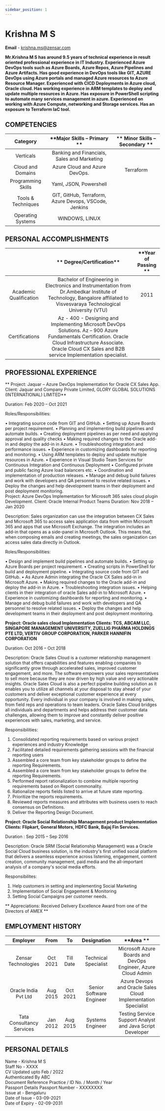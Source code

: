 ```yaml
---
sidebar_position: 1
---
```


# Krishna M S
**Email** - [krishna.ms@zensar.com](mailto:krishna.ms@zensar.com)


**Mr.Krishna M S has around 9.5 years of technical experience in result oriented professional experience in IT Industry. Experienced Azure DevOps tools such as Azure Boards, Azure Repos, Azure Pipelines and Azure Artifacts. Has good experience in DevOps tools like GIT, AZURE DevOps using Azure portals and managed Azure resources to Azure Resource Manager. Experienced with CICD Deployments in Azure cloud, Oracle cloud. Has working experience in ARM templates to deploy and update multiple resources in Azure. Has exposure in PowerShell scripting to automate many services management in azure. Experienced on working with Azure Compute, networking and Storage services. Has an exposure to Terraform IaC tool.**


## COMPETENCIES

| **Category**                   | **Major Skills – Primary **                           | ** Minor Skills – Secondary  ** |
|:------------------------------:|:-----------------------------------------------------:|:-------------------------------:|
| Verticals                      | Banking and Financials, Sales and Marketing           |                                 | 
| Cloud and Domains              | Azure Cloud and Azure DevOps.                         |   Terraform                     | 
| Programming Skills             | Yaml, JSON, Powershell                                |                                 |
| Tools & Techniques             | GIT, GitHub, Terraform, Azure Devops, VSCode, Jenkins |                                 |
| Operating Systems              | WINDOWS, LINUX                                        |                                 |	


## PERSONAL ACCOMPLISHMENTS

|                                                                  | **     Degree/Certification**                                                                                                                              | **Year of Passing  ** |
:-----------------------:|:------:|:---:|
| Academic Qualification                                           | Bachelor of Engineering in Electronics and Instrumentation from Dr.Ambedkar Institute of Technology, Bangalore affiliated to Visvesvaraya Technological University (VTU) |                                                                               2011 
| Certifications                                                   | Az - 400 - Designing and Implementing Microsoft DevOps Solutions. Az – 900 Azure Fundamentals Certification. Oracle Cloud Infrastructure Associate. Oracle Cloud CX Sales and B2B service Implementation specialist.


## PROFESSIONAL EXPERIENCE


** Project: Jaquar – Azure DevOps Implementation for Oracle CX Sales App.
Client: Jaquar and Company Private Limited, GLORY GLOBAL SOLUTIONS (INTERNATIONAL) LIMITED**

Duration: Feb 2020 – Oct 2021

Roles/Responsibilities:

•	Integrating source code from GIT and GitHub.
•	Setting up Azure Boards per project requirement.
•	Planning and implementing build pipelines and automate builds.
•	Creating deployment pipelines as per need and applying approval and quality checks
•	Making required changes to the Oracle add-in and deploy the add-in in Azure.
•	Troubleshooting integration and performance issues.
•	Experience in customizing dashboards for reporting and monitoring.
•	Using ARM templates to deploy and update multiple resources in Azure.
•	Experience in Visual Studio Team Services for Continuous Integration and Continuous Deployment
•	Configured private and public facing Azure load balancers etc.
•	Coordination and implementation of production releases.
•	Manage and debug build failures and work with developers and QA personnel to resolve related issues.
•	Deploy the changes and help development teams in their deployment and post deployment monitoring.				
Project: Azure DevOps Implementation for Microsoft 365 sales cloud plugin Development.
Client: Oracle Internal Product Teams
Duration: Nov 2018 – Jan 2020

Description:
Sales organization can use the integration between CX Sales and Microsoft 365 to access sales application data from within Microsoft 365 and apps that use Microsoft Exchange. The integration includes an add-in that opens as a side-panel in Microsoft Outlook. This means that, when composing emails and creating meetings, the sales organization can access sales data directly in Outlook.

Roles/Responsibilities:

•	Design and implement build pipelines and automate builds.
•	Setting up Azure Boards per project requirement.
•	Creating scripts in PowerShell for build and deployment pipeline.
•	Integrating source code from GIT and GitHub.
•	As Azure Admin integrating the Oracle CX Sales add-in in Microsoft Azure. 
•	Making required changes to the Oracle add-in and deploy the add-in in Azure.
•	Troubleshooting integration issues. 
•	Helping clients in their integration of oracle Sales add-in to Microsoft Azure.
•	Experience in customizing dashboards for reporting and monitoring.
•	Manage and debug build failures and work with developers and QA personnel to resolve related issues.
•	Deploy the changes and help development teams in their deployment and post deployment monitoring.


**Project: Oracle sales cloud Implementation
Clients: TCS, ABCAM LLC, SINGAPORE MANAGEMENT UNIVERSITY, ZUELLIG PHARMA HOLDINGS PTE LTD, VERTIV GROUP CORPORATION, PARKER HANNIFIN CORPORATION**

Duration: Oct 2016 – Oct 2018

Description:
Oracle Sales Cloud is a customer relationship management solution that offers capabilities and features enabling companies to significantly grow through accelerated sales, improved customer engagement, and more. The software empowers your sales representatives to sell more because they are now driven by high value and very actionable insights.
Oracle Sales Cloud is also a perfect pipeline building solution as it enables you to utilize all channels at your disposal to stay ahead of your customers and deliver exceptional customer experience at every opportunity. Every individual in your company is involved in making sales, from field reps and operations to team leaders. Oracle Sales Cloud bridges all individuals and departments and helps address their customer data challenges, allowing them to improve and constantly deliver positive experiences with sales, marketing, and service.					

Responsibilities:

1. Consolidated reporting requirements based on various project experiences and industry
    Knowledge
2. Facilitated detailed requirements gathering sessions with the financial reporting users
3. Assembled a core team from key stakeholder groups to define the reporting
    Requirements.
4. Assembled a core team from key stakeholder groups to define the reporting
    Requirements.
5. Performed report rationalization to combine multiple reporting requirements based on
   Report commonality.
6. Rationalize reports fields listed to arrive at future state reporting.
7. Prioritize the reports requirements.
8. Reviewed reports measures and attributes with business users to reach consensus on
    Definitions.
9. Deliver the Reporting Design Document.

**Project: Oracle Social Relationship Management product Implementation
Clients: Flipkart, General Motors, HDFC Bank, Bajaj Fin Services.**

Duration : Sep 2015 – Sep 2016

Description: Oracle SRM (Social Relationship Management) was a Oracle Social Cloud business solution, is the industry's first unified social platform that delivers a seamless experience across listening, engagement, content creation, community management, paid media and the all-important analysis of a company's social media efforts.

Responsibilites:

1. Help customers in setting and implementing Social Marketing
2. Implementation of Social Engagement & Monitoring
3. Setting Social Campaigns per customer needs.

** Appreciations: Received Delivery Excellence Award from one of the Directors of AMEX **

## EMPLOYMENT HISTORY

| **Employer**              | **From**  | **To**    | **Designation**          | **Area **                                                     |
|:-------------------------:|:---------:|:---------:|:------------------------:|:-------------------------------------------------------------:|
| Zensar Technologies       | Oct 2021  | Till Date | Technical Specialist     | Microsoft Azure Boards and DevOps Engineer, Azure Cloud Admin |
| Oracle India Pvt Ltd      | Aug 2015  | Oct 2021  | Senior Software Engineer | Azure Devops and Oracle Sales Cloud Implementation Specialist |
| Tata Consultancy Services | Jan 2012  | Aug 2015  | Systems Engineer         | Testing Service Support Analyst  and Java Script Developer    |

## PERSONAL DETAILS

Name -	Krishna M S  
Staff No - 	XXXX  
CV Updated upto	Feb / 2022  
Authenticated By	ABC  
Document Reference	Practice / ID No. / Month / Year  
Passport Details	Passport Number - XXXXXXXX  
Issue at - Bengaluru  
Date of Issue - 03-09-2021  
Date of Expiry - 02-09-2031

